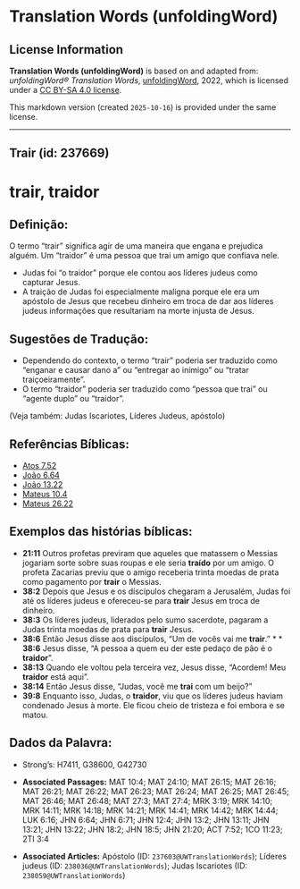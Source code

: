 # Translation Words (unfoldingWord)

## License Information

**Translation Words (unfoldingWord)** is based on and adapted from: _unfoldingWord® Translation Words_, [unfoldingWord](https://unfoldingword.org/utw), 2022, which is licensed under a [CC BY-SA 4.0 license](https://creativecommons.org/licenses/by-sa/4.0/legalcode.en).

This markdown version (created `2025-10-16`) is provided under the same license.



--------------------------------

## Trair (id: 237669)

trair, traidor
==============

Definição:
----------

O termo “trair” significa agir de uma maneira que engana e prejudica alguém. Um “traidor” é uma pessoa que trai um amigo que confiava nele.

* Judas foi “o traidor” porque ele contou aos líderes judeus como capturar Jesus.
* A traição de Judas foi especialmente maligna porque ele era um apóstolo de Jesus que recebeu dinheiro em troca de dar aos líderes judeus informações que resultariam na morte injusta de Jesus.

Sugestões de Tradução:
----------------------

* Dependendo do contexto, o termo “trair” poderia ser traduzido como “enganar e causar dano a” ou “entregar ao inimigo” ou “tratar traiçoeiramente”.
* O termo “traidor” poderia ser traduzido como “pessoa que trai” ou “agente duplo” ou “traidor”.

(Veja também: Judas Iscariotes, Líderes Judeus, apóstolo)

Referências Bíblicas:
---------------------

* [Atos 7\.52](https://ref.ly/Acts7:52)
* [João 6\.64](https://ref.ly/John6:64)
* [João 13\.22](https://ref.ly/John13:22)
* [Mateus 10\.4](https://ref.ly/Matt10:4)
* [Mateus 26\.22](https://ref.ly/Matt26:22)

Exemplos das histórias bíblicas:
--------------------------------

* **21:11** Outros profetas previram que aqueles que matassem o Messias jogariam sorte sobre suas roupas e ele seria **traído** por um amigo. O profeta Zacarias previu que o amigo receberia trinta moedas de prata como pagamento por **trair** o Messias.
* **38:2** Depois que Jesus e os discípulos chegaram a Jerusalém, Judas foi até os líderes judeus e ofereceu\-se para **trair** Jesus em troca de dinheiro.
* **38:3** Os líderes judeus, liderados pelo sumo sacerdote, pagaram a Judas trinta moedas de prata para **trair** Jesus.
* **38:6** Então Jesus disse aos discípulos, “Um de vocês vai me **trair**.” \* \* **38:6** Jesus disse, “A pessoa a quem eu der este pedaço de pão é o **traidor**”.
* **38:13** Quando ele voltou pela terceira vez, Jesus disse, “Acordem! Meu **traidor** está aqui”.
* **38:14** Então Jesus disse, “Judas, você me **trai** com um beijo?”
* **39:8** Enquanto isso, Judas, o **traidor**, viu que os líderes judeus haviam condenado Jesus à morte. Ele ficou cheio de tristeza e foi embora e se matou.

Dados da Palavra:
-----------------

* Strong’s: H7411, G38600, G42730

* **Associated Passages:** MAT 10:4; MAT 24:10; MAT 26:15; MAT 26:16; MAT 26:21; MAT 26:22; MAT 26:23; MAT 26:24; MAT 26:25; MAT 26:45; MAT 26:46; MAT 26:48; MAT 27:3; MAT 27:4; MRK 3:19; MRK 14:10; MRK 14:11; MRK 14:18; MRK 14:21; MRK 14:41; MRK 14:42; MRK 14:44; LUK 6:16; JHN 6:64; JHN 6:71; JHN 12:4; JHN 13:2; JHN 13:11; JHN 13:21; JHN 13:22; JHN 18:2; JHN 18:5; JHN 21:20; ACT 7:52; 1CO 11:23; 2TI 3:4
* **Associated Articles:** Apóstolo (ID: `237603@UWTranslationWords`); Líderes judeus (ID: `238036@UWTranslationWords`); Judas Iscariotes (ID: `238059@UWTranslationWords`)

